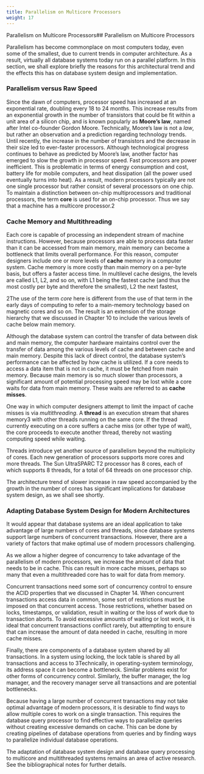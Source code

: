 ```yaml
---
title: Parallelism on Multicore Processors
weight: 17
---
```


Parallelism on Multicore Processors## Parallelism on Multicore Processors

Parallelism has become commonplace on most computers today, even some of the smallest, due to current trends in computer architecture. As a result, virtually all database systems today run on a parallel platform. In this section, we shall explore briefly the reasons for this architectural trend and the effects this has on database system design and implementation.

### Parallelism versus Raw Speed

Since the dawn of computers, processor speed has increased at an exponential rate, doubling every 18 to 24 months. This increase results from an exponential growth in the number of transistors that could be fit within a unit area of a silicon chip, and is known popularly as **Moore’s law**, named after Intel co-founder Gordon Moore. Technically, Moore’s law is not a _law_, but rather an observation and a prediction regarding technology trends. Until recently, the increase in the number of transistors and the decrease in their size led to ever-faster processors. Although technological progress continues to behave as predicted by Moore’s law, another factor has emerged to slow the growth in processor speed. Fast processors are power inefficient. This is problematic in terms of energy consumption and cost, battery life for mobile computers, and heat dissipation (all the power used eventually turns into heat). As a result, modern processors typically are not one single processor but rather consist of several processors on one chip. To maintain a distinction between on-chip multiprocessors and traditional processors, the term **core** is used for an on-chip processor. Thus we say that a machine has a multicore processor.2

### Cache Memory and Multithreading

Each core is capable of processing an independent stream of machine instructions. However, because processors are able to process data faster than it can be accessed from main memory, main memory can become a bottleneck that limits overall performance. For this reason, computer designers include one or more levels of **cache** memory in a computer system. Cache memory is more costly than main memory on a per-byte basis, but offers a faster access time. In multilevel cache designs, the levels are called L1, L2, and so on, with L1 being the fastest cache (and thus the most costly per byte and therefore the smallest), L2 the next fastest,

2The use of the term _core_ here is different from the use of that term in the early days of computing to refer to a main-memory technology based on magnetic cores and so on. The result is an extension of the storage hierarchy that we discussed in Chapter 10 to include the various levels of cache below main memory.

Although the database system can control the transfer of data between disk and main memory, the computer hardware maintains control over the transfer of data among the various levels of cache and between cache and main memory. Despite this lack of direct control, the database system’s performance can be affected by how cache is utilized. If a core needs to access a data item that is not in cache, it must be fetched from main memory. Because main memory is so much slower than processors, a significant amount of potential processing speed may be lost while a core waits for data from main memory. These waits are referred to as **cache misses**.

One way in which computer designers attempt to limit the impact of cache misses is via _multithreading_. A **thread** is an execution stream that shares memory3 with other threads running on the same core. If the thread currently executing on a core suffers a cache miss (or other type of wait), the core proceeds to execute another thread, thereby not wasting computing speed while waiting.

Threads introduce yet another source of parallelism beyond the multiplicity of cores. Each new generation of processors supports more cores and more threads. The Sun UltraSPARC T2 processor has 8 cores, each of which supports 8 threads, for a total of 64 threads on one processor chip.

The architecture trend of slower increase in raw speed accompanied by the growth in the number of cores has significant implications for database system design, as we shall see shortly.

### Adapting Database System Design for Modern Architectures

It would appear that database systems are an ideal application to take advantage of large numbers of cores and threads, since database systems support large numbers of concurrent transactions. However, there are a variety of factors that make optimal use of modern processors challenging.

As we allow a higher degree of concurrency to take advantage of the parallelism of modern processors, we increase the amount of data that needs to be in cache. This can result in more cache misses, perhaps so many that even a multithreaded core has to wait for data from memory.

Concurrent transactions need some sort of concurrency control to ensure the ACID properties that we discussed in Chapter 14. When concurrent transactions access data in common, some sort of restrictions must be imposed on that concurrent access. Those restrictions, whether based on locks, timestamps, or validation, result in waiting or the loss of work due to transaction aborts. To avoid excessive amounts of waiting or lost work, it is ideal that concurrent transactions conflict rarely, but attempting to ensure that can increase the amount of data needed in cache, resulting in more cache misses.

Finally, there are components of a database system shared by all transactions. In a system using locking, the lock table is shared by all transactions and access to 3Technically, in operating-system terminology, its address space it can become a bottleneck. Similar problems exist for other forms of concurrency control. Similarly, the buffer manager, the log manager, and the recovery manager serve all transactions and are potential bottlenecks.

Because having a large number of concurrent transactions may not take optimal advantage of modern processors, it is desirable to find ways to allow multiple cores to work on a single transaction. This requires the database query processor to find effective ways to parallelize queries without creating excessive demands on cache. This can be done by creating pipelines of database operations from queries and by finding ways to parallelize individual database operations.

The adaptation of database system design and database query processing to multicore and multithreaded systems remains an area of active research. See the bibliographical notes for further details.

